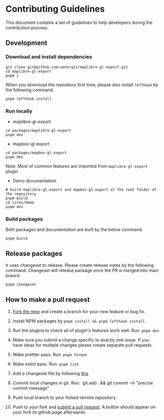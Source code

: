 # Contributing Guidelines

This document contains a set of guidelines to help developers during the contribution process.

## Development

### Download and install dependencies

```shell
git clone git@github.com:watergis/maplibre-gl-export.git
cd maplibre-gl-export
pnpm i
```

When you download the repository first time, please also install `lefthook` by the following command.

```shell
pnpm lefthook install
```

### Run locally

- maplibre-gl-export

```shell
cd packages/maplibre-gl-export
pnpm dev
```

- mapbox-gl-export

```shell
cd packages/mapbox-gl-export
pnpm dev
```

Note. Most of common features are imported from `maplibre-gl-export` plugin

- Demo documentation

```shell
# build maplibre-gl-export and mapbox-gl-export at the root folder of the repository
pnpm build
cd sites/demo
pnpm dev
```

### Build packages

Both packages and documentation are built by the below command.

```shell
pnpm build
```

## Release packages

It uses changeset to release. Please create release notes by the following command. Changeset will release package once the PR is merged into main branch.

```zsh
pnpm changeset
```

## How to make a pull request

1. [Fork the repo](https://help.github.com/articles/fork-a-repo) and create a branch for your new feature or bug fix.

2. Install NPM packages by `pnpm install && pnpm lefthook install`.

3. Run the plugins to check all of plugin's features work well. Run: `pnpm dev`

4. Make sure you submit a change specific to exactly one issue. If you have ideas for multiple changes please create separate pull requests.

5. Make prettier pass. Run: `pnpm format`

6. Make eslint pass. Run: `pnpm lint`

7. Add a changeset file by following [this](#release)

8. Commit local changes in git. Run: `git add . && git commit -m "precise commit message"

9. Push local branch to your forked remote repository.

10. Push to your fork and [submit a pull request](https://help.github.com/articles/using-pull-requests). A button should appear on your fork its github page afterwards.
